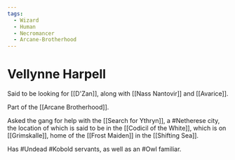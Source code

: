```yaml
---
tags:
  - Wizard
  - Human
  - Necromancer
  - Arcane-Brotherhood
---
```

# Vellynne Harpell 

Said to be looking for [[D'Zan]], along with [[Nass Nantovir]] and [[Avarice]].

Part of the [[Arcane Brotherhood]].

Asked the gang for help with the [[Search for Ythryn]], a #Netherese city, the location of which is said to be in the [[Codicil of the White]], which is on [[Grimskalle]], home of the [[Frost Maiden]] in the [[Shifting Sea]]. 

Has #Undead #Kobold servants, as well as an #Owl familiar.